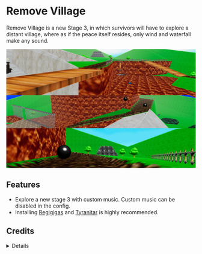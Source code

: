 # Remove Village
Remove Village is a new Stage 3, in which survivors will have to explore a distant village, where as if the peace itself resides, only wind and waterfall make any sound. 

![Example Screenshot](https://raw.githubusercontent.com/viliger2/RoR2_BobombBattlefield/main/Images/screenshot.jpg)
## Features

* Explore a new stage 3 with custom music. Custom music can be disabled in the config.
* Installing [Regigigas](https://thunderstore.io/package/rob_gaming/Regigigas/) and [Tyranitar](https://thunderstore.io/package/rob_gaming/Tyranitar/) is highly recommended.

## Credits
<details>

  * Pretty much entire thing - Pokémon XD: Gale of Darkness, property of Nintendo
  * Additional meshes from WoW, property of Blizzard.
  * Fishing Rod - https://www.thebasemesh.com/asset/fishing-rod
  * Rusted Moss OST: 21 Barrow's Ceiling by sunnydaze - https://www.youtube.com/watch?v=DixDdi5cAyk
  * Rusted Moss OST: 11 Fight! by sunnydaze - https://www.youtube.com/watch?v=-0N113W4zXw
  * Rusted Moss is a pretty cool game, you should check it out!
</details>